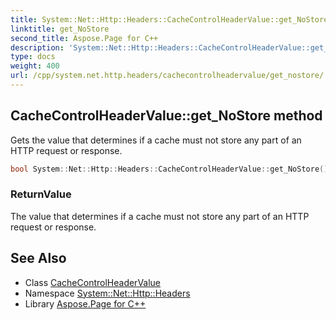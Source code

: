 ```yaml
---
title: System::Net::Http::Headers::CacheControlHeaderValue::get_NoStore method
linktitle: get_NoStore
second_title: Aspose.Page for C++
description: 'System::Net::Http::Headers::CacheControlHeaderValue::get_NoStore method. Gets the value that determines if a cache must not store any part of an HTTP request or response in C++.'
type: docs
weight: 400
url: /cpp/system.net.http.headers/cachecontrolheadervalue/get_nostore/
---
```

## CacheControlHeaderValue::get_NoStore method


Gets the value that determines if a cache must not store any part of an HTTP request or response.

```cpp
bool System::Net::Http::Headers::CacheControlHeaderValue::get_NoStore()
```


### ReturnValue

The value that determines if a cache must not store any part of an HTTP request or response.

## See Also

* Class [CacheControlHeaderValue](../)
* Namespace [System::Net::Http::Headers](../../)
* Library [Aspose.Page for C++](../../../)
